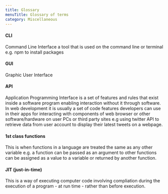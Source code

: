 ```yaml
---
title: Glossary
menuTitle: Glossary of terms
category: Miscellaneous
---
```


#### CLI

Command Line Interface a tool that is used on the command line or terminal e.g. npm to install packages

#### GUI

Graphic User Interface

#### API

Application Programming Interface is a set of features and rules that exist inside a software program enabling interaction without it through software. In web development it is usually a set of code features developers can use in their apps for interacting with components of web browser or other software/hardware on user PCs or third party sites e.g using twitter API to retrieve data from user account to display their latest tweets on a webpage.

#### 1st class functions

This is when functions in a language are treated the same as any other variable e.g. a function can be passed as an argument to other functions can be assigned as a value to a variable or returned by another function.

#### JIT (just-in-time)

This is a way of executing computer code involving compliation during the execution of a program - at run time - rather than before execution.
